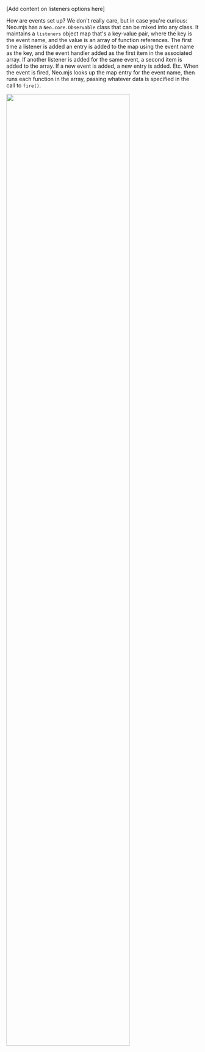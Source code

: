 [Add content on listeners options here]

How are events set up? We don't really care, but in case you're curious: Neo.mjs has a `Neo.core.Observable` class
that can be mixed into any class. It maintains a `listeners` object map that's a key-value pair, where
the key is the event name, and the value is an array of function references. The first time a listener is 
added an entry is added to the map using the event name as the key, and the event handler added as the first
item in the associated array. If another listener is added for the same event, a second item is added to the
array. If a new event is added, a new entry is added. Etc. When the event is fired, Neo.mjs looks up the map
entry for the event name, then runs each function in the array, passing whatever data is specified in the
call to `fire()`.

<img style="width:80%" src="https://s3.amazonaws.com/mjs.neo.learning.images/gettingStarted/events/ObservableInMemory.png"></img>
